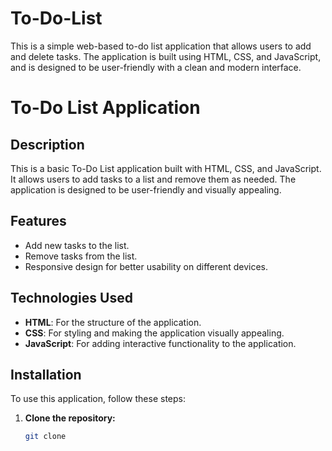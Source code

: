 # To-Do-List
This is a simple web-based to-do list application that allows users to add and delete tasks. The application is built using HTML, CSS, and JavaScript, and is designed to be user-friendly with a clean and modern interface.
# To-Do List Application

## Description

This is a basic To-Do List application built with HTML, CSS, and JavaScript. It allows users to add tasks to a list and remove them as needed. The application is designed to be user-friendly and visually appealing.

## Features

- Add new tasks to the list.
- Remove tasks from the list.
- Responsive design for better usability on different devices.

## Technologies Used

- **HTML**: For the structure of the application.
- **CSS**: For styling and making the application visually appealing.
- **JavaScript**: For adding interactive functionality to the application.

## Installation

To use this application, follow these steps:

1. **Clone the repository:**
   ```bash
   git clone 
